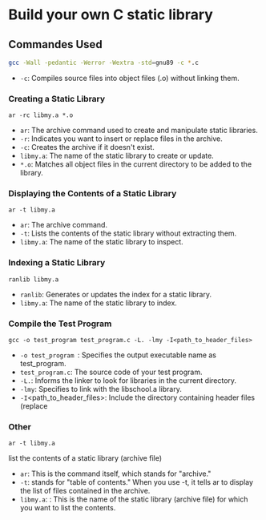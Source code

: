 # Build your own C static library

## Commandes Used
```bash
gcc -Wall -pedantic -Werror -Wextra -std=gnu89 -c *.c
```

* `-c`: Compiles source files into object files (.o) without linking them.

### Creating a Static Library
```
ar -rc libmy.a *.o
```
* `ar`: The archive command used to create and manipulate static libraries.
* `-r`: Indicates you want to insert or replace files in the archive.
* `-c`: Creates the archive if it doesn't exist.
* `libmy.a`: The name of the static library to create or update.
* `*.o`: Matches all object files in the current directory to be added to the library.

### Displaying the Contents of a Static Library

```
ar -t libmy.a
```
* `ar`: The archive command.
* `-t`: Lists the contents of the static library without extracting them.
* `libmy.a`: The name of the static library to inspect.

### Indexing a Static Library

```
ranlib libmy.a
```

* `ranlib`: Generates or updates the index for a static library.
* `libmy.a`: The name of the static library to index.

### Compile the Test Program

```
gcc -o test_program test_program.c -L. -lmy -I<path_to_header_files>

```
* `-o test_program `: Specifies the output executable name as test_program.
* `test_program.c`: The source code of your test program.
* `-L.`: Informs the linker to look for libraries in the current directory.
* `-lmy`: Specifies to link with the libschool.a library.
* `-I`<path_to_header_files>: Include the directory containing header files (replace 

### Other
```
ar -t libmy.a
```
 list the contents of a static library (archive file)
* `ar`: This is the command itself, which stands for "archive."
* `-t`: stands for "table of contents." When you use -t, it tells ar to display the list of files contained in the archive.
* `libmy.a`: : This is the name of the static library (archive file) for which you want to list the contents.

